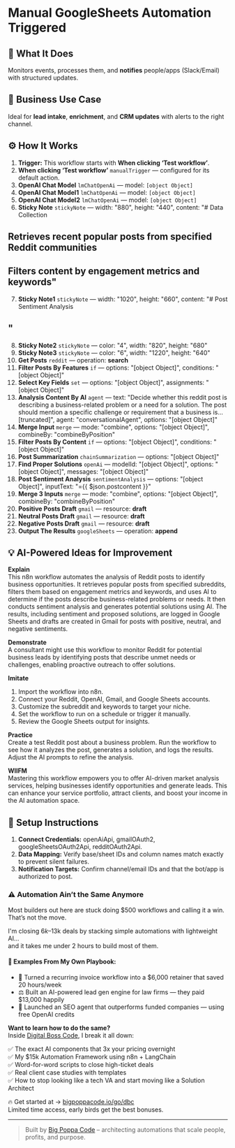 # Manual GoogleSheets Automation Triggered
  ## 🚀 What It Does
  Monitors events, processes them, and **notifies** people/apps (Slack/Email) with structured updates.
  
  ## 💼 Business Use Case
  Ideal for **lead intake**, **enrichment**, and **CRM updates** with alerts to the right channel.
  
  ## ⚙️ How It Works
  1. **Trigger:** This workflow starts with **When clicking ‘Test workflow’**.
  2. **When clicking ‘Test workflow’** `manualTrigger` — configured for its default action.
3. **OpenAI Chat Model** `lmChatOpenAi` — model: `[object Object]`
4. **OpenAI Chat Model1** `lmChatOpenAi` — model: `[object Object]`
5. **OpenAI Chat Model2** `lmChatOpenAi` — model: `[object Object]`
6. **Sticky Note** `stickyNote` — width: "880", height: "440", content: "# Data Collection
## Retrieves recent popular posts from specified Reddit communities
## Filters content by engagement metrics and keywords"
7. **Sticky Note1** `stickyNote` — width: "1020", height: "660", content: "# Post Sentiment Analysis
## "
8. **Sticky Note2** `stickyNote` — color: "4", width: "820", height: "680"
9. **Sticky Note3** `stickyNote` — color: "6", width: "1220", height: "640"
10. **Get Posts** `reddit` — operation: **search**
11. **Filter Posts By Features** `if` — options: "[object Object]", conditions: "[object Object]"
12. **Select Key Fields** `set` — options: "[object Object]", assignments: "[object Object]"
13. **Analysis Content  By AI** `agent` — text: "Decide whether this reddit post is describing a business-related problem or a need for a solution. The post  should mention a specific challenge 
 or requirement that a business is…[truncated]", agent: "conversationalAgent", options: "[object Object]"
14. **Merge Input** `merge` — mode: "combine", options: "[object Object]", combineBy: "combineByPosition"
15. **Filter Posts By Content** `if` — options: "[object Object]", conditions: "[object Object]"
16. **Post Summarization** `chainSummarization` — options: "[object Object]"
17. **Find Proper Solutions** `openAi` — modelId: "[object Object]", options: "[object Object]", messages: "[object Object]"
18. **Post Sentiment Analysis** `sentimentAnalysis` — options: "[object Object]", inputText: "={{ $json.postcontent }}"
19. **Merge 3 Inputs** `merge` — mode: "combine", options: "[object Object]", combineBy: "combineByPosition"
20. **Positive Posts Draft** `gmail` — resource: **draft**
21. **Neutral  Posts Draft** `gmail` — resource: **draft**
22. **Negative  Posts Draft** `gmail` — resource: **draft**
23. **Output The Results** `googleSheets` — operation: **append**
  
  ## 💡 AI-Powered Ideas for Improvement
  **Explain**  
This n8n workflow automates the analysis of Reddit posts to identify business opportunities. It retrieves popular posts from specified subreddits, filters them based on engagement metrics and keywords, and uses AI to determine if the posts describe business-related problems or needs. It then conducts sentiment analysis and generates potential solutions using AI. The results, including sentiment and proposed solutions, are logged in Google Sheets and drafts are created in Gmail for posts with positive, neutral, and negative sentiments.

**Demonstrate**  
A consultant might use this workflow to monitor Reddit for potential business leads by identifying posts that describe unmet needs or challenges, enabling proactive outreach to offer solutions.

**Imitate**  
1. Import the workflow into n8n.  
2. Connect your Reddit, OpenAI, Gmail, and Google Sheets accounts.  
3. Customize the subreddit and keywords to target your niche.  
4. Set the workflow to run on a schedule or trigger it manually.  
5. Review the Google Sheets output for insights.

**Practice**  
Create a test Reddit post about a business problem. Run the workflow to see how it analyzes the post, generates a solution, and logs the results. Adjust the AI prompts to refine the analysis.

**WIIFM**  
Mastering this workflow empowers you to offer AI-driven market analysis services, helping businesses identify opportunities and generate leads. This can enhance your service portfolio, attract clients, and boost your income in the AI automation space.
  
  ## 🔧 Setup Instructions
  1. **Connect Credentials:** openAiApi, gmailOAuth2, googleSheetsOAuth2Api, redditOAuth2Api.
2. **Data Mapping:** Verify base/sheet IDs and column names match exactly to prevent silent failures.
3. **Notification Targets:** Confirm channel/email IDs and that the bot/app is authorized to post.
  
### ⚠️ Automation Ain’t the Same Anymore

Most builders out here are stuck doing $500 workflows and calling it a win.  
That’s not the move.  

I'm closing $6k–$13k deals by stacking simple automations with lightweight AI...  
and it takes me under 2 hours to build most of them.

#### 🧠 Examples From My Own Playbook:
- 🔁 Turned a recurring invoice workflow into a $6,000 retainer that saved 20 hours/week  
- ⚖️ Built an AI-powered lead gen engine for law firms — they paid $13,000 happily  
- 🚀 Launched an SEO agent that outperforms funded companies — using free OpenAI credits  

**Want to learn how to do the same?**  
Inside [Digital Boss Code](https://bigpoppacode.io/go/dbc), I break it all down:

✅ The exact AI components that 3x your pricing overnight  
✅ My $15k Automation Framework using n8n + LangChain  
✅ Word-for-word scripts to close high-ticket deals  
✅ Real client case studies with templates  
✅ How to stop looking like a tech VA and start moving like a Solution Architect  

🔥 Get started at → [bigpoppacode.io/go/dbc](https://bigpoppacode.io/go/dbc)  
Limited time access, early birds get the best bonuses.

---
> Built by [Big Poppa Code](https://bigpoppacode.io) – architecting automations that scale people, profits, and purpose.
  